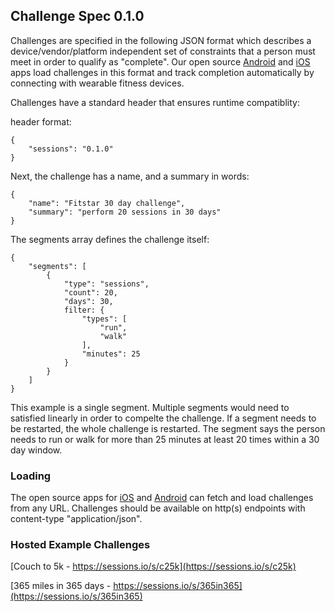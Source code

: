 ## Challenge Spec 0.1.0

Challenges are specified in the following JSON format which describes a device/vendor/platform independent set of constraints that a person must meet in order to qualify as "complete". Our open source [Android](https://github.com/sessions-io/smrt-android) and [iOS](https://github.com/sessions-io/smrt-ios) apps load challenges in this format and track completion automatically by connecting with wearable fitness devices.

Challenges have a standard header that ensures runtime compatiblity:

header format:

	{
		"sessions": "0.1.0"
	}

Next, the challenge has a name, and a summary in words:

	{
		"name": "Fitstar 30 day challenge",
		"summary": "perform 20 sessions in 30 days"
	}
	
The segments array defines the challenge itself:

	{
		"segments": [
			{
				"type": "sessions",
				"count": 20,
				"days": 30,
				filter: {
					"types": [
						"run",
						"walk"
					],
					"minutes": 25
				}
			}
		]
	}

This example is a single segment. Multiple segments would need to satisfied linearly in order to compelte the challenge. If a segment needs to be restarted, the whole challenge is restarted. The segment says the person needs to run or walk for more than 25 minutes at least 20 times within a 30 day window.

### Loading 

The open source apps for [iOS](https://github.com/sessions-io/smrt-ios) and [Android](https://github.com/sessions-io/smrt-android) can fetch and load challenges from any URL.
Challenges should be available on http(s) endpoints with content-type "application/json".

### Hosted Example Challenges

[Couch to 5k - https://sessions.io/s/c25k](https://sessions.io/s/c25k)

[365 miles in 365 days - https://sessions.io/s/365in365](https://sessions.io/s/365in365)

